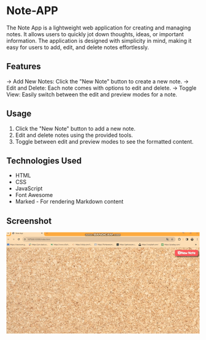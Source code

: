 <h1> Note-APP </h1>

The Note App is a lightweight web application for creating and managing notes. It allows users to quickly jot down thoughts, ideas, or important information. The application is designed with simplicity in mind, making it easy for users to add, edit, and delete notes effortlessly.

<h2>Features</h2>

-> Add New Notes: Click the "New Note" button to create a new note.
-> Edit and Delete: Each note comes with options to edit and delete.
-> Toggle View: Easily switch between the edit and preview modes for a note.

<h2>Usage</h2>

1. Click the "New Note" button to add a new note.
2. Edit and delete notes using the provided tools.
3. Toggle between edit and preview modes to see the formatted content.

<h2>Technologies Used</h2>

- HTML
- CSS
- JavaScript
- Font Awesome
- Marked - For rendering Markdown content

<h2>Screenshot</h2>

![Screenshot](/NOT%20APP.gif)
